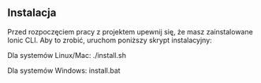 ## Instalacja

Przed rozpoczęciem pracy z projektem upewnij się, że masz zainstalowane Ionic CLI. Aby to zrobić, uruchom poniższy skrypt instalacyjny:

Dla systemów Linux/Mac:
./install.sh

Dla systemów Windows:
install.bat
